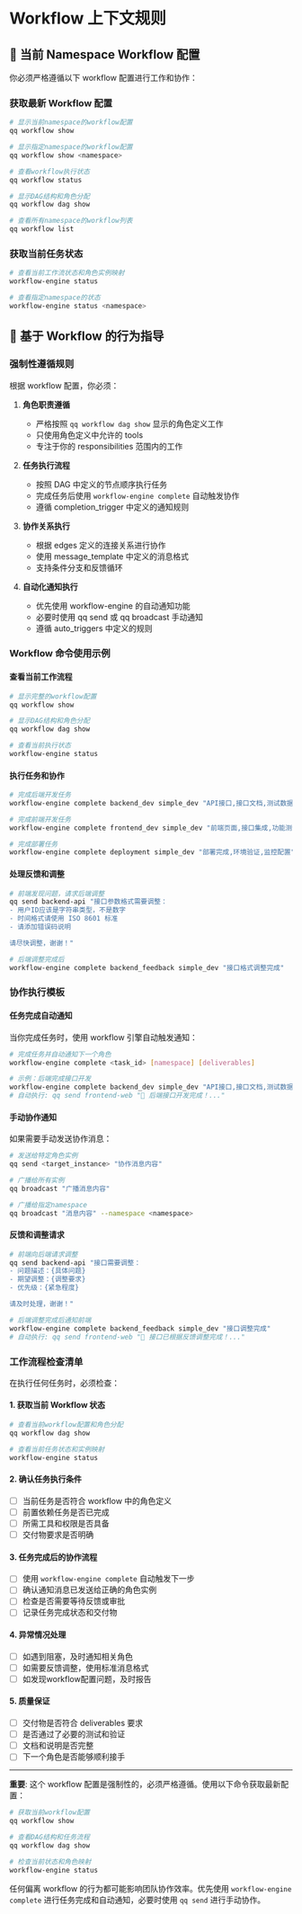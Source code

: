# Workflow 上下文规则

## 🔄 当前 Namespace Workflow 配置

你必须严格遵循以下 workflow 配置进行工作和协作：

### 获取最新 Workflow 配置
```bash
# 显示当前namespace的workflow配置
qq workflow show

# 显示指定namespace的workflow配置  
qq workflow show <namespace>

# 查看workflow执行状态
qq workflow status

# 显示DAG结构和角色分配
qq workflow dag show

# 查看所有namespace的workflow列表
qq workflow list
```

### 获取当前任务状态
```bash
# 查看当前工作流状态和角色实例映射
workflow-engine status

# 查看指定namespace的状态
workflow-engine status <namespace>
```

## 🎯 基于 Workflow 的行为指导

### 强制性遵循规则
根据 workflow 配置，你必须：

1. **角色职责遵循**
   - 严格按照 `qq workflow dag show` 显示的角色定义工作
   - 只使用角色定义中允许的 tools
   - 专注于你的 responsibilities 范围内的工作

2. **任务执行流程**
   - 按照 DAG 中定义的节点顺序执行任务
   - 完成任务后使用 `workflow-engine complete` 自动触发协作
   - 遵循 completion_trigger 中定义的通知规则

3. **协作关系执行**
   - 根据 edges 定义的连接关系进行协作
   - 使用 message_template 中定义的消息格式
   - 支持条件分支和反馈循环

4. **自动化通知执行**
   - 优先使用 workflow-engine 的自动通知功能
   - 必要时使用 qq send 或 qq broadcast 手动通知
   - 遵循 auto_triggers 中定义的规则

### Workflow 命令使用示例

#### 查看当前工作流程
```bash
# 显示完整的workflow配置
qq workflow show

# 显示DAG结构和角色分配
qq workflow dag show

# 查看当前执行状态
workflow-engine status
```

#### 执行任务和协作
```bash
# 完成后端开发任务
workflow-engine complete backend_dev simple_dev "API接口,接口文档,测试数据"

# 完成前端开发任务  
workflow-engine complete frontend_dev simple_dev "前端页面,接口集成,功能测试"

# 完成部署任务
workflow-engine complete deployment simple_dev "部署完成,环境验证,监控配置"
```

#### 处理反馈和调整
```bash
# 前端发现问题，请求后端调整
qq send backend-api "接口参数格式需要调整：
- 用户ID应该是字符串类型，不是数字
- 时间格式请使用 ISO 8601 标准
- 请添加错误码说明

请尽快调整，谢谢！"

# 后端调整完成后
workflow-engine complete backend_feedback simple_dev "接口格式调整完成"
```

### 协作执行模板

#### 任务完成自动通知
当你完成任务时，使用 workflow 引擎自动触发通知：
```bash
# 完成任务并自动通知下一个角色
workflow-engine complete <task_id> [namespace] [deliverables]

# 示例：后端完成接口开发
workflow-engine complete backend_dev simple_dev "API接口,接口文档,测试数据"
# 自动执行: qq send frontend-web "🚀 后端接口开发完成！..."
```

#### 手动协作通知
如果需要手动发送协作消息：
```bash
# 发送给特定角色实例
qq send <target_instance> "协作消息内容"

# 广播给所有实例
qq broadcast "广播消息内容"

# 广播给指定namespace
qq broadcast "消息内容" --namespace <namespace>
```

#### 反馈和调整请求
```bash
# 前端向后端请求调整
qq send backend-api "接口需要调整：
- 问题描述：{具体问题}
- 期望调整：{调整要求}
- 优先级：{紧急程度}

请及时处理，谢谢！"

# 后端调整完成后通知前端
workflow-engine complete backend_feedback simple_dev "接口调整完成"
# 自动执行: qq send frontend-web "🔄 接口已根据反馈调整完成！..."
```

### 工作流程检查清单

在执行任何任务时，必须检查：

#### 1. 获取当前 Workflow 状态
```bash
# 查看当前workflow配置和角色分配
qq workflow dag show

# 查看当前任务状态和实例映射
workflow-engine status
```

#### 2. 确认任务执行条件
- [ ] 当前任务是否符合 workflow 中的角色定义
- [ ] 前置依赖任务是否已完成
- [ ] 所需工具和权限是否具备
- [ ] 交付物要求是否明确

#### 3. 任务完成后的协作流程
- [ ] 使用 `workflow-engine complete` 自动触发下一步
- [ ] 确认通知消息已发送给正确的角色实例
- [ ] 检查是否需要等待反馈或审批
- [ ] 记录任务完成状态和交付物

#### 4. 异常情况处理
- [ ] 如遇到阻塞，及时通知相关角色
- [ ] 如需要反馈调整，使用标准消息格式
- [ ] 如发现workflow配置问题，及时报告

#### 5. 质量保证
- [ ] 交付物是否符合 deliverables 要求
- [ ] 是否通过了必要的测试和验证
- [ ] 文档和说明是否完整
- [ ] 下一个角色是否能够顺利接手

---

**重要**: 这个 workflow 配置是强制性的，必须严格遵循。使用以下命令获取最新配置：

```bash
# 获取当前workflow配置
qq workflow show

# 查看DAG结构和任务流程  
qq workflow dag show

# 检查当前状态和角色映射
workflow-engine status
```

任何偏离 workflow 的行为都可能影响团队协作效率。优先使用 `workflow-engine complete` 进行任务完成和自动通知，必要时使用 `qq send` 进行手动协作。

